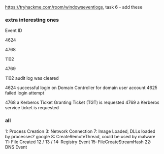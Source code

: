 
https://tryhackme.com/room/windowseventlogs, task 6 - add these

### extra interesting ones

Event ID

4624

4768

1102

4769


1102 audit log was cleared

4624 successful login on Domain Controller for domain user account
4625 failed login attempt

4768 a Kerberos Ticket Granting Ticket (TGT) is requested
4769 a Kerberos service ticket is requested

### all

1: Process Creation
3: Network Connection
7: Image Loaded, DLLs loaded by processes? google
8: CreateRemoteThread, could be used by malware
11: File Created
12 / 13 / 14: Registry Event
15: FileCreateStreamHash
22: DNS Event

